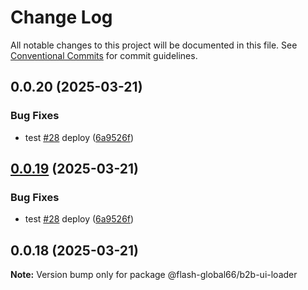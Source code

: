 # Change Log

All notable changes to this project will be documented in this file.
See [Conventional Commits](https://conventionalcommits.org) for commit guidelines.

## 0.0.20 (2025-03-21)


### Bug Fixes

* test [#28](https://github.com/Flash-Global66/b2b-ui-framework/issues/28) deploy ([6a9526f](https://github.com/Flash-Global66/b2b-ui-framework/commit/6a9526f986d683e05284d289c3022e35e1c7a590))





## [0.0.19](https://github.com/Flash-Global66/b2b-ui-framework/compare/@flash-global66/b2b-ui-loader@0.0.18...@flash-global66/b2b-ui-loader@0.0.19) (2025-03-21)


### Bug Fixes

* test [#28](https://github.com/Flash-Global66/b2b-ui-framework/issues/28) deploy ([6a9526f](https://github.com/Flash-Global66/b2b-ui-framework/commit/6a9526f986d683e05284d289c3022e35e1c7a590))





## 0.0.18 (2025-03-21)

**Note:** Version bump only for package @flash-global66/b2b-ui-loader
